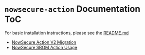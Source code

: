 # `nowsecure-action` Documentation ToC

For basic installation instructions, please see the [README.md](https://github.com/nowsecure/nowsecure-action/tree/main/README.md)

- [NowSecure Action V2 Migration](nowsecure-action-v2.md)
- [NowSecure SBOM Action Usage](nowsecure-sbom.md)
